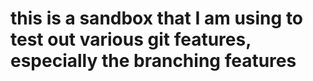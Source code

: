 this is a sandbox that I am using to test out various git features, especially the branching features
=======
